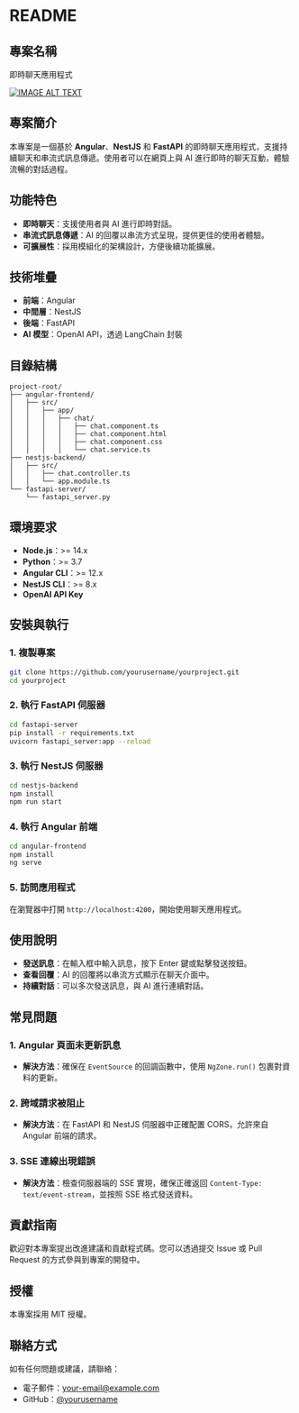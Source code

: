 # README

## 專案名稱

即時聊天應用程式

[![IMAGE ALT TEXT](https://i.imgur.com/g75V70u.png)](http://www.youtube.com/watch?v=nZJ6o8ySyM4 "Chatapp")
## 專案簡介

本專案是一個基於 **Angular**、**NestJS** 和 **FastAPI** 的即時聊天應用程式，支援持續聊天和串流式訊息傳遞。使用者可以在網頁上與 AI 進行即時的聊天互動，體驗流暢的對話過程。

## 功能特色

- **即時聊天**：支援使用者與 AI 進行即時對話。
- **串流式訊息傳遞**：AI 的回覆以串流方式呈現，提供更佳的使用者體驗。
- **可擴展性**：採用模組化的架構設計，方便後續功能擴展。

## 技術堆疊

- **前端**：Angular
- **中間層**：NestJS
- **後端**：FastAPI
- **AI 模型**：OpenAI API，透過 LangChain 封裝

## 目錄結構

```
project-root/
├── angular-frontend/
│   ├── src/
│   │   ├── app/
│   │   │   ├── chat/
│   │   │   │   ├── chat.component.ts
│   │   │   │   ├── chat.component.html
│   │   │   │   ├── chat.component.css
│   │   │   │   └── chat.service.ts
├── nestjs-backend/
│   ├── src/
│   │   ├── chat.controller.ts
│   │   └── app.module.ts
└── fastapi-server/
    └── fastapi_server.py
```

## 環境要求

- **Node.js**：>= 14.x
- **Python**：>= 3.7
- **Angular CLI**：>= 12.x
- **NestJS CLI**：>= 8.x
- **OpenAI API Key**

## 安裝與執行

### 1. 複製專案

```bash
git clone https://github.com/yourusername/yourproject.git
cd yourproject
```

### 2. 執行 FastAPI 伺服器

```bash
cd fastapi-server
pip install -r requirements.txt
uvicorn fastapi_server:app --reload
```

### 3. 執行 NestJS 伺服器

```bash
cd nestjs-backend
npm install
npm run start
```

### 4. 執行 Angular 前端

```bash
cd angular-frontend
npm install
ng serve
```

### 5. 訪問應用程式

在瀏覽器中打開 `http://localhost:4200`，開始使用聊天應用程式。

## 使用說明

- **發送訊息**：在輸入框中輸入訊息，按下 Enter 鍵或點擊發送按鈕。
- **查看回覆**：AI 的回覆將以串流方式顯示在聊天介面中。
- **持續對話**：可以多次發送訊息，與 AI 進行連續對話。

## 常見問題

### 1. Angular 頁面未更新訊息

- **解決方法**：確保在 `EventSource` 的回調函數中，使用 `NgZone.run()` 包裹對資料的更新。

### 2. 跨域請求被阻止

- **解決方法**：在 FastAPI 和 NestJS 伺服器中正確配置 CORS，允許來自 Angular 前端的請求。

### 3. SSE 連線出現錯誤

- **解決方法**：檢查伺服器端的 SSE 實現，確保正確返回 `Content-Type: text/event-stream`，並按照 SSE 格式發送資料。

## 貢獻指南

歡迎對本專案提出改進建議和貢獻程式碼。您可以透過提交 Issue 或 Pull Request 的方式參與到專案的開發中。

## 授權

本專案採用 MIT 授權。

## 聯絡方式

如有任何問題或建議，請聯絡：

- 電子郵件：your-email@example.com
- GitHub：[@yourusername](https://github.com/yourusername)

